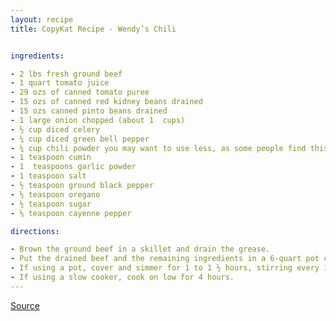 ```yaml
---
layout: recipe
title: CopyKat Recipe - Wendy’s Chili


ingredients:

- 2 lbs fresh ground beef
- 1 quart tomato juice
- 29 ozs of canned tomato puree
- 15 ozs of canned red kidney beans drained
- 15 ozs canned pinto beans drained
- 1 large onion chopped (about 1  cups)
- ½ cup diced celery
- ¼ cup diced green bell pepper
- ¼ cup chili powder you may want to use less, as some people find this is too much
- 1 teaspoon cumin
- 1  teaspoons garlic powder
- 1 teaspoon salt
- ½ teaspoon ground black pepper
- ½ teaspoon oregano
- ½ teaspoon sugar
- ⅛ teaspoon cayenne pepper

directions:

- Brown the ground beef in a skillet and drain the grease.
- Put the drained beef and the remaining ingredients in a 6-quart pot or slow cooker and stir to combine.
- If using a pot, cover and simmer for 1 to 1 ½ hours, stirring every 15 minutes.
- If using a slow cooker, cook on low for 4 hours.
---
```


[Source](https://copykat.com/wendys-chili-2/)
